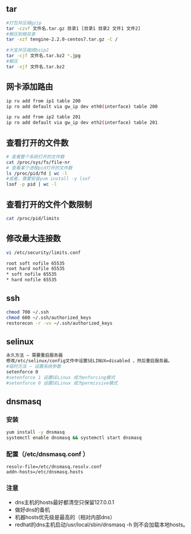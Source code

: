 ## tar

```sh
#打包并压缩gzip
tar -czvf 文件名.tar.gz 目录1 [目录1 目录2 文件1 文件2]
#解压到根目录
tar -xzf tengine-2.2.0-centos7.tar.gz -C /

#大宝并压缩成bzip2
tar -cjf 文件名.tar.bz2 *.jpg 
#解压
tar -xjf 文件名.tar.bz2 
```



## 网卡添加路由

```sh
ip ru add from ip1 table 200
ip ro add default via gw_ip dev eth0(interface) table 200

ip ru add from ip2 table 201
ip ro add default via gw_ip dev eth2(interface) table 201
```

## 查看打开的文件数

```sh
# 查看整个系统打开的文件数
cat /proc/sys/fs/file-nr
# 查看某个进程pid打开的文件数
ls /proc/pid/fd | wc -l
#或者，需要安装yum install -y lsof
lsof -p pid | wc -l 
```

## 查看打开的文件个数限制

```sh
cat /proc/pid/limits
```

## 修改最大连接数

```sh
vi /etc/security/limits.conf

root soft nofile 65535
root hard nofile 65535
* soft nofile 65535
* hard nofile 65535
```

## ssh

```sh
chmod 700 ~/.ssh
chmod 600 ~/.ssh/authorized_keys
restorecon -r -vv ~/.ssh/authorized_keys
```

##  selinux

```sh
永久方法 – 需要重启服务器
修改/etc/selinux/config文件中设置SELINUX=disabled ，然后重启服务器。
#临时方法 – 设置系统参数
setenforce 0
#setenforce 1 设置SELinux 成为enforcing模式
#setenforce 0 设置SELinux 成为permissive模式
```

## dnsmasq

### 安装

```sh
yum install -y dnsmasq
systemctl enable dnsmasq && systemctl start dnsmasq
```



### 配置（/etc/dnsmasq.conf ） 

```properties
resolv-file=/etc/dnsmasq.resolv.conf 
addn-hosts=/etc/dnsmasq.hosts 
```

### 注意

- dns主机的hosts最好都清空只保留127.0.0.1
- 做好dns的备机
- 机器hosts优先级是最高的（相对内部dns）
- redhat的dns主机启动/usr/local/sbin/dnsmasq -h 则不会加载本地hosts。